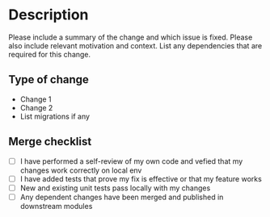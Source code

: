 # Description
Please include a summary of the change and which issue is fixed. Please also include relevant motivation and context. List any dependencies that are required for this change.

## Type of change
- Change 1
- Change 2
- List migrations if any

## Merge checklist
- [ ] I have performed a self-review of my own code and vefied that my changes work correctly on local env
- [ ] I have added tests that prove my fix is effective or that my feature works
- [ ] New and existing unit tests pass locally with my changes
- [ ] Any dependent changes have been merged and published in downstream modules